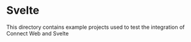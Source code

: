 # Svelte

This directory contains example projects used to test the integration of Connect Web and Svelte
